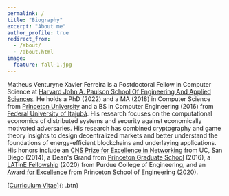 ```yaml
---
permalink: /
title: "Biography"
excerpt: "About me"
author_profile: true
redirect_from:
  - /about/
  - /about.html
image:
  feature: fall-1.jpg
---
```


Matheus Venturyne Xavier Ferreira is a Postdoctoral Fellow in Computer Science at [Harvard John A. Paulson School Of Engineering And Applied Sciences](https://www.seas.harvard.edu/). He holds a PhD (2022) and a MA (2018) in Computer Science from [Princeton University](https://www.princeton.edu/) and a BS in Computer Engineering (2016) from [Federal University of Itajubá](https://en.unifei.edu.br/). His research focuses on the computational economics of distributed systems and security against economically motivated adversaries. His research has combined cryptography and game theory insights to design decentralized markets and better understand the foundations of energy-efficient blockchains and underlaying applications. His honors include an [CNS Prize for Excellence in Networking](https://cns.ucsd.edu/cns-students-portal/cns-espresso-prize-for-excellence-in-networking/) from UC, San Diego (2014), a Dean's Grand from [Princeton Graduate School](https://gradschool.princeton.edu/) (2016), a [LATinE Fellowship](https://engineering.purdue.edu/Engr/Trailblazers) (2020) from Purdue College of Engineering, and an [Award for Excellence](https://engineering.princeton.edu/news/2020/12/03/award-excellence-honors-graduate-student-achievement) from Princeton School of Engineering (2020).


[[Curriculum Vitae]](/files/vita.pdf){: .btn}
